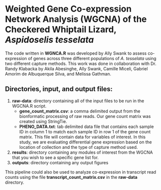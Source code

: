 # Weighted Gene Co-expression Network Analysis (WGCNA) of the Checkered Whiptail Lizard, _Aspidoselis tesselata_

The code written in **WGNCA.R** was developed by Ally Swank to assess co-expression of genes across three different populations of _A. tesselata_ using two different capture methods. This work was done in collaboration with Dr. Randy Klabacka by Akila Abesinghe, Ally Swank, Camille Miceli, Gabriel Amorim de Albuquerque Silva, and Melissa Gathman.

## Directories, input, and output files:
1. **raw-data**: directory containing all of the input files to be run in the WGCNA.R script. 
    - **gene_count_matrix.csv**: a comma delimited output from the bionformatic processing of raw reads. Our gene count matrix was created using StringTie.
    - **PHENO_DATA.txt**: tab delimited data file that contains each sample ID in column 1 to match each sample ID in row 1 of the gene count matrix. This file will contain data for variables of interest. In this study, we are evaluating differential gene expression based on the location of collection and the type of capture method used.  
2. **results**: directory containing any modules of interest from the WGCNA that you wish to see a specific gene list for.
3. **outputs**: directory containing any output figures 

This pipeline could also be used to analyze co-expression in transcript read counts using the file **transcript_count_matrix.csv** in the **raw-data** directory.
